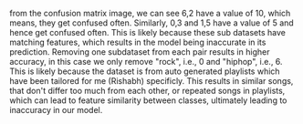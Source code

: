 from the confusion matrix image, we can see 6,2 have a value of 10, which means, they get confused often. Similarly, 0,3 and 1,5 have a value of 5 and hence get confused often. This is likely because these sub datasets have matching features, which  results in the model being inaccurate in its prediction. Removing one subdataset from each pair results in higher accuracy, in this case we only remove "rock", i.e., 0 and "hiphop", i.e., 6. This is likely because the dataset is from auto generated playlists which have been tailored for me (Rishabh) specificly. This results in similar songs, that don't differ too much from each other, or repeated songs in playlists, which can lead to feature similarity between classes, ultimately leading to inaccuracy in our model. 
